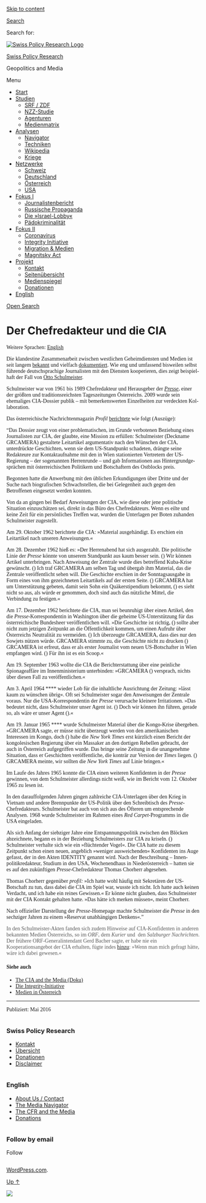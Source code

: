 [Skip to
content](#content)

[](https://swprs.org/)

<div class="cover">

</div>

[Search](#search-container)

<div id="search-container" class="header-search-block bg-graphite hidden">

<span class="screen-reader-text">Search for:</span>

</div>

<div class="header-inner section-inner">

[![Swiss Policy Research
Logo](https://swprs.files.wordpress.com/2020/05/swiss-policy-research-logo-300.png)](https://swprs.org/)

[Swiss Policy Research](https://swprs.org/)

Geopolitics and
    Media

</div>

<div class="navigation section no-padding bg-dark">

Menu

<div class="main-navigation">

  - <span id="menu-item-4374">[Start](https://swprs.org)</span>
  - <span id="menu-item-5941">[Studien](https://swprs.org/srf-propaganda-analyse/)</span>
      - <span id="menu-item-4361">[SRF /
        ZDF](https://swprs.org/srf-propaganda-analyse/)</span>
      - <span id="menu-item-4359">[NZZ-Studie](https://swprs.org/die-nzz-studie/)</span>
      - <span id="menu-item-4373">[Agenturen](https://swprs.org/der-propaganda-multiplikator/)</span>
      - <span id="menu-item-7978">[Medienmatrix](https://swprs.org/die-propaganda-matrix/)</span>
  - <span id="menu-item-9423">[Analysen](https://swprs.org/medien-navigator/)</span>
      - <span id="menu-item-9414">[Navigator](https://swprs.org/medien-navigator/)</span>
      - <span id="menu-item-8524">[Techniken](https://swprs.org/der-propaganda-schluessel/)</span>
      - <span id="menu-item-10908">[Wikipedia](https://swprs.org/propaganda-in-der-wikipedia/)</span>
      - <span id="menu-item-9920">[Kriege](https://swprs.org/logik-imperialer-kriege/)</span>
  - <span id="menu-item-4362">[Netzwerke](https://swprs.org/netzwerk-medien-schweiz/)</span>
      - <span id="menu-item-6283">[Schweiz](https://swprs.org/netzwerk-medien-schweiz/)</span>
      - <span id="menu-item-7215">[Deutschland](https://swprs.org/netzwerk-medien-deutschland/)</span>
      - <span id="menu-item-17401">[Österreich](https://swprs.org/medien-in-oesterreich/)</span>
      - <span id="menu-item-7216">[USA](https://swprs.org/das-american-empire-und-seine-medien/)</span>
  - <span id="menu-item-9228">[Fokus
    I](https://swprs.org/bericht-eines-journalisten/)</span>
      - <span id="menu-item-12119">[Journalistenbericht](https://swprs.org/bericht-eines-journalisten/)</span>
      - <span id="menu-item-12117">[Russische
        Propaganda](https://swprs.org/russische-propaganda/)</span>
      - <span id="menu-item-12118">[Die
        »Israel-Lobby«](https://swprs.org/die-israel-lobby-fakten-und-mythen/)</span>
      - <span id="menu-item-13505">[Pädokriminalität](https://swprs.org/geopolitik-und-paedokriminalitaet/)</span>
  - <span id="menu-item-17258">[Fokus
    II](https://swprs.org/migration-und-medien/)</span>
      - <span id="menu-item-32838">[Coronavirus](https://swprs.org/covid-19-hinweis-ii/)</span>
      - <span id="menu-item-12939">[Integrity
        Initiative](https://swprs.org/die-integrity-initiative/)</span>
      - <span id="menu-item-17290">[Migration &
        Medien](https://swprs.org/migration-und-medien/)</span>
      - <span id="menu-item-17291">[Magnitsky
        Act](https://swprs.org/der-fall-magnitsky/)</span>
  - <span id="menu-item-21964">[Projekt](https://swprs.org/kontakt/)</span>
      - <span id="menu-item-8525">[Kontakt](https://swprs.org/kontakt/)</span>
      - <span id="menu-item-10193">[Seitenübersicht](https://swprs.org/uebersicht/)</span>
      - <span id="menu-item-8637">[Medienspiegel](https://swprs.org/medienspiegel/)</span>
      - <span id="menu-item-33287">[Donationen](https://swprs.org/donationen/)</span>
  - <span id="menu-item-14415">[English](https://swprs.org/contact/)</span>

</div>

[Open Search](#)

</div>

<div class="wrapper section medium-padding">

<div class="section-inner clear" data-role="main">

<div id="content" class="content clear center">

# Der Chefredakteur und die CIA

<div class="post-content clear">

<div id="weiterlesen">

</div>

<div style="font-family:calibri, source sans pro;font-variant:none;">

Weitere Sprachen:
[English](https://swprs.org/the-editor-in-chief-and-the-cia/)

Die klandestine Zu­sam­men­arbeit zwischen west­lichen Geheim­diensten
und Medien ist seit langem
[bekannt](http://carlbernstein.com/magazine_cia_and_media.php) und
vielfach
[dokumentiert](http://www.amazon.de/Geheimdienst-Politik-Medien-Meinungsmache-Zeitgeschichte/dp/3897068796).
Wie eng und um­fas­send bisweilen selbst füh­ren­de
deutsch­­­spra­­chige Jour­na­listen mit den Diens­ten kooperieren,
dies zeigt bei­spiel­haft der Fall von [Otto
Schul­meister](https://de.wikipedia.org/wiki/Otto_Schulmeister).

Schul­meister war von 1961 bis 1989 Chef­re­dak­teur und Herausgeber der
[*Presse*](https://de.wikipedia.org/wiki/Die_Presse), einer der größ­ten
und tra­di­tions­reich­sten Tages­­zeitungen Öster­reichs. 2009 wurde
sein ehemaliges CIA-Dossier publik – mit bemerkenswerten Einzel­heiten
zur ver­deckten Kol­la­bo­ration.

Das österreichische Nachrichten­magazin *Profil*
[berichtete](https://www.profil.at/home/ex-presse-chef-dienste-cia-otto-schulmeister-geheimdienst-239634)
wie folgt (Auszüge):

“Das Dossier zeugt von einer proble­ma­tischen, im Grunde ver­botenen
Be­zie­hung eines Jour­­na­listen zur CIA, der glaubte, eine Mission zu
erfüllen: Schulmeister (Deckname GRCAMERA) gestaltete Leit­artikel
argumentativ nach den Wünschen der CIA, unterdrückte Geschichten, wenn
sie dem US-Standpunkt schadeten, drängte seine Redakteure zur
Kontakt­aufnahme mit den in Wien statio­nier­ten Vertretern der
US-Regierung – der sogenannten Herrenrunde – und gab Informationen aus
Hinter­­grund­­ge­sprächen mit österreichischen Politikern und
Botschaftern des Ostblocks preis.

Begonnen hatte die Anwerbung mit den üblichen Erkundigungen über Dritte
und der Suche nach biografischen Schwach­stellen, die bei Gelegen­heit
auch gegen den Betroffenen eingesetzt werden konnten.

Von da an gingen bei Bedarf Anweisungen der CIA, wie diese oder jene
politische Situation einzuschätzen sei, direkt in das Büro des
Chef­redakteurs. Wenn es eilte und keine Zeit für ein persönliches
Treffen war, wurden die Unterlagen per Boten zuhanden Schulmeister
zugestellt.

Am 29. Oktober 1962 berichtete die CIA: »Material ausgehändigt. Es
erschien ein Leitartikel nach unseren Anweisungen.«

Am 28. Dezember 1962 hieß es: »Der Herrenabend hat sich ausgezahlt. Die
politische Linie der *Presse* könnte von unserem Standpunkt aus kaum
besser sein. () Wir können Artikel unter­bringen. Nach Anweisung der
Zentrale wurde dies betreffend Kuba-Krise gewünscht. () Ich traf
GRCAMERA am selben Tag und übergab ihm Material, das die Zentrale
veröffentlicht sehen will. Die Geschichte erschien in der
Sonntags­ausgabe in Form eines von ihm gezeichneten Leitartikels auf
der ersten Seite. () GRCAMERA hat um Unterstützung ­gebeten, damit sein
Sohn ein Quäker­stipendium bekommt, () es sieht nicht so aus, als würde
er genommen, doch sind auch das nützliche Mittel, die Verbindung zu
festigen.«

Am 17. Dezember 1962 berichtete die CIA, man sei beunruhigt über einen
Artikel, den die *Presse*-Korrespondentin in Washington über die geheime
US-Unterstützung für das österreichische Bundes­heer veröffentlichen
will. »Die Geschichte ist richtig, () sollte aber nicht zum jetzigen
Zeitpunkt an die Öffentlichkeit kommen, um einen Aufruhr über
Österreichs Neutralität zu vermeiden. () Ich überzeugte GRCAMERA, dass
dies nur den Sowjets nützen würde. GRCAMERA stimmte zu, die Geschichte
nicht zu drucken () GRCAMERA ist erfreut, dass er als erster Journalist
vom neuen US-Botschafter in Wien empfangen wird. () Für ihn ist es ein
Scoop.«

Am 19. September 1963 wollte die CIA die Bericht­erstattung über eine
peinliche Spionage­affäre im Innen­ministerium unterbinden: »GRCAMERA ()
versprach, nichts über diesen Fall zu veröffent­lichen.«

Am 3. April 1964 **** wieder Lob für die inhaltliche Ausrichtung der
Zeitung: »lässt kaum zu wünschen übrig«. Oft sei Schulmeister sogar den
Anweisungen der Zentrale voraus. Nur die USA-Korrespondentin der
*Presse* verursache kleinere Irritationen. »Das bedeutet nicht, dass
Schulmeister unser Agent ist. () Doch wir können ihn führen, gerade so,
als wäre er unser Agent ().«

Am 19. Januar 1965 **** wurde Schulmeister ­Material über die
Kongo-Krise übergeben. »GRCAMERA sagte, er müsse nicht überzeugt werden
von den amerikanischen Interessen im Kongo, doch () habe die *New York
Times* erst kürzlich einen Bericht der kongolesischen Regierung über ein
Massa­ker an den dortigen Rebellen gebracht, der auch in Österreich
aufgegriffen wurde. Das bringe seine Zeitung in die unangenehme
Situation, dass er Geschichten veröffentliche, die konträr zur Version
der *Times* liegen. () GRCAMERA meinte, wir sollten die *New York Times*
auf Linie bringen.«

Im Laufe des Jahres 1965 konnte die CIA einen weiteren Konfidenten in
der *Presse* gewinnen, von dem Schulmeister allerdings nicht weiß, wie
im Bericht vom 12. Oktober 1965 zu lesen ist.

In den darauf­folgenden Jahren gingen zahlreiche CIA-Unterlagen über den
Krieg in Vietnam und andere Brennpunkte der US-Politik über den
Schreibtisch des *Presse*-Chefredakteurs. Schulmeister bat auch von sich
aus des Öfteren um entsprechende Analysen. 1968 wurde Schulmeister im
Rahmen eines *Red Carpet*-Programms in die USA eingeladen.

Als sich Anfang der siebziger Jahre eine Entspannungs­politik zwischen
den Blöcken abzeichnete, begann es in der Beziehung Schulmeisters zur
CIA zu kriseln. () Schulmeister verhalte sich wie ein »flüchtender
Vogel«. Die CIA hatte zu diesem Zeitpunkt schon einen neuen, angeblich
»weniger ausweichenden« Konfidenten ins Auge gefasst, der in den Akten
IDENTITY genannt wird. Nach der Beschreibung – Innen­politik­redakteur,
Studium in den USA, Wochenend­haus in Nieder­österreich – hatten sie es
auf den zukünftigen *Presse*-Chefredakteur Thomas Chorherr abgesehen.

Thomas Chorherr gegenüber *profil:* »Ich hatte wohl häufig mit
Sekretären der US-Botschaft zu tun, dass dabei die CIA im Spiel war,
wusste ich nicht. Ich hatte auch keinen Verdacht, und ich habe ein
reines Gewissen.« Er könne nicht glauben, dass Schulmeister mit der CIA
Kontakt gehalten hatte. »Das hätte ich merken müssen«, meint Chorherr.

Nach offizieller Darstellung der *Presse*-Homepage machte Schulmeister
die *Presse* in den sechziger Jahren zu einem »Reservat unabhängigen
Denkens«.”

<span style="color:#595959;">In den Schulmeister-Akten fanden sich zudem
Hinweise auf CIA-Konfidenten in anderen bekannten Medien Österreichs, so
im *ORF*, dem *Kurier* und  den *Salz­burger Nach­richten*. Der frühere
ORF-General­intendant Gerd Bacher sagte, er habe nie ein
Kooperationsangebot der CIA erhalten, fügte indes
[hinzu](https://www.diepresse.com/471594/otto-schulmeister-in-den-akten-der-cia):
</span><span style="color:#595959;">»Wenn man mich gefragt hätte, wäre
ich dabei gewesen.«</span>

#### Siehe auch

  - [The CIA and the Media
    (Doku)](https://swprs.org/video-the-cia-and-the-media/)
  - [Die
    Integrity-Initiative](https://swprs.org/die-integrity-initiative/)
  - [Medien in Österreich](https://swprs.org/medien-in-oesterreich/)

-----

Publiziert: Mai
    2016

</div>

</div>

</div>

</div>

</div>

<div id="footer" class="footer bg-graphite">

<div class="section-inner row clear" data-role="complementary">

<div class="column column-1 one-third medium-padding">

<div class="widgets">

<div id="nav_menu-3" class="widget widget_nav_menu">

<div class="widget-content clear">

### Swiss Policy Research

<div class="menu-allgemein-container">

  - <span id="menu-item-251">[Kontakt](https://swprs.org/kontakt/)</span>
  - <span id="menu-item-33090">[Übersicht](https://swprs.org/uebersicht/)</span>
  - <span id="menu-item-33286">[Donationen](https://swprs.org/donationen/)</span>
  - <span id="menu-item-15372">[Disclaimer](https://swprs.org/disclaimer/)</span>

</div>

</div>

</div>

</div>

</div>

<div class="column column-2 one-third medium-padding">

<div class="widgets">

<div id="nav_menu-4" class="widget widget_nav_menu">

<div class="widget-content clear">

### English

<div class="menu-english-container">

  - <span id="menu-item-20017">[About Us /
    Contact](https://swprs.org/contact/)</span>
  - <span id="menu-item-20015">[The Media
    Navigator](https://swprs.org/media-navigator/)</span>
  - <span id="menu-item-20016">[The CFR and the
    Media](https://swprs.org/the-american-empire-and-its-media/)</span>
  - <span id="menu-item-33285">[Donations](https://swprs.org/donations/)</span>

</div>

</div>

</div>

</div>

</div>

<div class="column column-3 one-third medium-padding">

<div class="widgets">

<div id="blog_subscription-4" class="widget widget_blog_subscription jetpack_subscription_widget">

<div class="widget-content clear">

### Follow by email

Follow

</div>

</div>

</div>

</div>

</div>

</div>

<div class="credits section bg-dark small-padding">

<div class="credits-inner section-inner clear">

[WordPress.com](https://wordpress.com/?ref=footer_custom_com).

[Up ↑](# "To the top")

</div>

</div>

<div style="display:none">

</div>

![](https://pixel.wp.com/b.gif?v=noscript)
